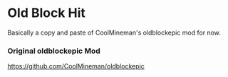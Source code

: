 # Old Block Hit

Basically a copy and paste of CoolMineman's oldblockepic mod for now.

### Original oldblockepic Mod
https://github.com/CoolMineman/oldblockepic
